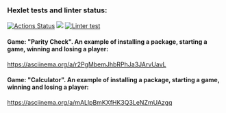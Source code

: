 ### Hexlet tests and linter status:
[![Actions Status](https://github.com/Dudewanted/python-project-lvl1/workflows/hexlet-check/badge.svg)](https://github.com/Dudewanted/python-project-lvl1/actions)
<a href="https://codeclimate.com/github/codeclimate/codeclimate/maintainability"><img src="https://api.codeclimate.com/v1/badges/a99a88d28ad37a79dbf6/maintainability" /></a>
[![Linter test](https://github.com/Dudewanted/python-project-lvl1/actions/workflows/github-linter.yml/badge.svg?branch=main&event=push)](https://github.com/Dudewanted/python-project-lvl1/actions/workflows/github-linter.yml)

#### Game: "Parity Check". An example of installing a package, starting a game, winning and losing a player:
https://asciinema.org/a/r2PgMbemJhbRPhJa3JArvUavL

#### Game: "Calculator". An example of installing a package, starting a game, winning and losing a player:
https://asciinema.org/a/mALlpBmKXfHK3Q3LeNZmUAzgq